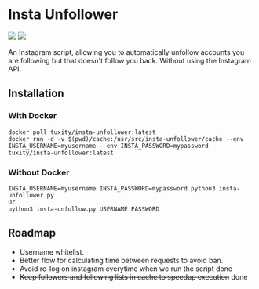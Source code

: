 Insta Unfollower
===================

[![](https://images.microbadger.com/badges/version/tuxity/insta-unfollower.svg)](https://hub.docker.com/r/tuxity/insta-unfollower/)
![](https://images.microbadger.com/badges/image/tuxity/insta-unfollower.svg)

An Instagram script, allowing you to automatically unfollow accounts you are following but that doesn't follow you back. Without using the Instagram API.

## Installation
### With Docker
```
docker pull tuxity/insta-unfollower:latest
docker run -d -v $(pwd)/cache:/usr/src/insta-unfollower/cache --env INSTA_USERNAME=myusername --env INSTA_PASSWORD=mypassword tuxity/insta-unfollower:latest
```

### Without Docker
```
INSTA_USERNAME=myusername INSTA_PASSWORD=mypassword python3 insta-unfollower.py
Or
python3 insta-unfollow.py USERNAME PASSWORD
```

## Roadmap
- Username whitelist.
- Better flow for calculating time between requests to avoid ban.
- ~~Avoid re-log on instagram everytime when we run the script~~ done
- ~~Keep followers and following lists in cache to speedup execution~~ done
